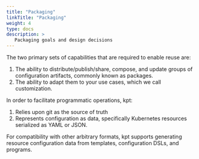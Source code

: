 ```yaml
---
title: "Packaging"
linkTitle: "Packaging"
weight: 4
type: docs
description: >
   Packaging goals and design decisions
---
```


The two primary sets of capabilities that are required to enable reuse are:

1. The ability to distribute/publish/share, compose, and update groups of
   configuration artifacts, commonly known as packages.
2. The ability to adapt them to your use cases, which we call customization.

In order to facilitate programmatic operations, kpt:
1. Relies upon git as the source of truth
2. Represents configuration as data, specifically Kubernetes resources
   serialized as YAML or JSON.

For compatibility with other arbitrary formats, kpt supports generating
resource configuration data from templates, configuration DSLs, and programs.
